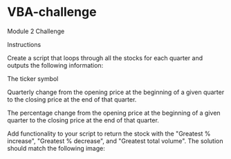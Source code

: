 # VBA-challenge
Module 2 Challenge

Instructions

Create a script that loops through all the stocks for each quarter and outputs the following information:

The ticker symbol

Quarterly change from the opening price at the beginning of a given quarter to the closing price at the end of that quarter.

The percentage change from the opening price at the beginning of a given quarter to the closing price at the end of that quarter.

Add functionality to your script to return the stock with the "Greatest % increase", "Greatest % decrease", and "Greatest total volume". The solution should match the following image:
